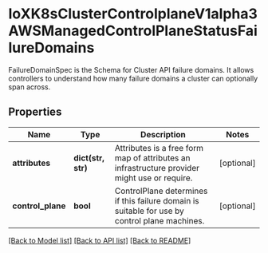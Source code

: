 # IoXK8sClusterControlplaneV1alpha3AWSManagedControlPlaneStatusFailureDomains

FailureDomainSpec is the Schema for Cluster API failure domains. It allows controllers to understand how many failure domains a cluster can optionally span across.
## Properties
Name | Type | Description | Notes
------------ | ------------- | ------------- | -------------
**attributes** | **dict(str, str)** | Attributes is a free form map of attributes an infrastructure provider might use or require. | [optional] 
**control_plane** | **bool** | ControlPlane determines if this failure domain is suitable for use by control plane machines. | [optional] 

[[Back to Model list]](../README.md#documentation-for-models) [[Back to API list]](../README.md#documentation-for-api-endpoints) [[Back to README]](../README.md)


